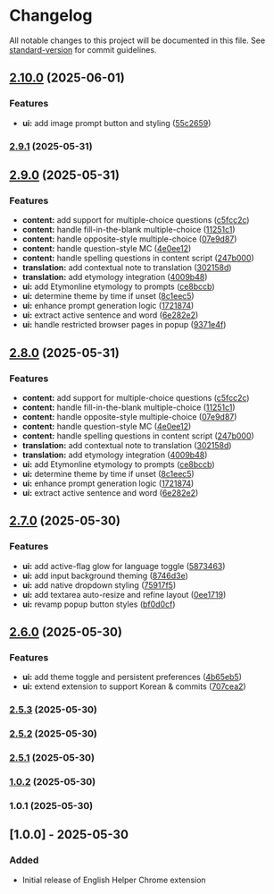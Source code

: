 # Changelog

All notable changes to this project will be documented in this file. See [standard-version](https://github.com/conventional-changelog/standard-version) for commit guidelines.

## [2.10.0](https://github.com/HsiehShuJeng/scott-edge-extensions/compare/v2.9.1...v2.10.0) (2025-06-01)


### Features

* **ui:** add image prompt button and styling ([55c2659](https://github.com/HsiehShuJeng/scott-edge-extensions/commit/55c2659298a8f4c4c395b3213ca44b19f48dd52c))

### [2.9.1](https://github.com/HsiehShuJeng/scott-edge-extensions/compare/v2.9.0...v2.9.1) (2025-05-31)

## [2.9.0](https://github.com/HsiehShuJeng/scott-edge-extensions/compare/v2.7.0...v2.9.0) (2025-05-31)


### Features

* **content:** add support for multiple-choice questions ([c5fcc2c](https://github.com/HsiehShuJeng/scott-edge-extensions/commit/c5fcc2c59a0fa77a8ecf2b0271f970301170b7d3))
* **content:** handle fill-in-the-blank multiple-choice ([11251c1](https://github.com/HsiehShuJeng/scott-edge-extensions/commit/11251c15f564cb2e9a29c7c36d5b97bd943d62ee))
* **content:** handle opposite-style multiple-choice ([07e9d87](https://github.com/HsiehShuJeng/scott-edge-extensions/commit/07e9d879697f6a6f8283b44ed1d311cb29f87e89))
* **content:** handle question-style MC ([4e0ee12](https://github.com/HsiehShuJeng/scott-edge-extensions/commit/4e0ee129366364f6a26cdfc5edaf8657c4001edb))
* **content:** handle spelling questions in content script ([247b000](https://github.com/HsiehShuJeng/scott-edge-extensions/commit/247b000a4502cf1d0c9d81c7541865e36ac0ae05))
* **translation:** add contextual note to translation ([302158d](https://github.com/HsiehShuJeng/scott-edge-extensions/commit/302158dc0a7a28a81e0daef1bfb63ef0531fa385))
* **translation:** add etymology integration ([4009b48](https://github.com/HsiehShuJeng/scott-edge-extensions/commit/4009b48749367968846f5de638ad436e2acfc7a3))
* **ui:** add Etymonline etymology to prompts ([ce8bccb](https://github.com/HsiehShuJeng/scott-edge-extensions/commit/ce8bccbb27b83c8f42b9c71e9c89e410980a951d))
* **ui:** determine theme by time if unset ([8c1eec5](https://github.com/HsiehShuJeng/scott-edge-extensions/commit/8c1eec5ca0b303d8380cec2069c0c35b1c6f1e94))
* **ui:** enhance prompt generation logic ([1721874](https://github.com/HsiehShuJeng/scott-edge-extensions/commit/17218741bf16cf392badf93a8ee809e95496d50c))
* **ui:** extract active sentence and word ([6e282e2](https://github.com/HsiehShuJeng/scott-edge-extensions/commit/6e282e29c9aa87aa971bda275f5424ae06273ffa))
* **ui:** handle restricted browser pages in popup ([9371e4f](https://github.com/HsiehShuJeng/scott-edge-extensions/commit/9371e4fce6f574e4961508a08892ac6fa0bf4bdc))

## [2.8.0](https://github.com/HsiehShuJeng/scott-edge-extensions/compare/v2.7.0...v2.8.0) (2025-05-31)


### Features

* **content:** add support for multiple-choice questions ([c5fcc2c](https://github.com/HsiehShuJeng/scott-edge-extensions/commit/c5fcc2c59a0fa77a8ecf2b0271f970301170b7d3))
* **content:** handle fill-in-the-blank multiple-choice ([11251c1](https://github.com/HsiehShuJeng/scott-edge-extensions/commit/11251c15f564cb2e9a29c7c36d5b97bd943d62ee))
* **content:** handle opposite-style multiple-choice ([07e9d87](https://github.com/HsiehShuJeng/scott-edge-extensions/commit/07e9d879697f6a6f8283b44ed1d311cb29f87e89))
* **content:** handle question-style MC ([4e0ee12](https://github.com/HsiehShuJeng/scott-edge-extensions/commit/4e0ee129366364f6a26cdfc5edaf8657c4001edb))
* **content:** handle spelling questions in content script ([247b000](https://github.com/HsiehShuJeng/scott-edge-extensions/commit/247b000a4502cf1d0c9d81c7541865e36ac0ae05))
* **translation:** add contextual note to translation ([302158d](https://github.com/HsiehShuJeng/scott-edge-extensions/commit/302158dc0a7a28a81e0daef1bfb63ef0531fa385))
* **translation:** add etymology integration ([4009b48](https://github.com/HsiehShuJeng/scott-edge-extensions/commit/4009b48749367968846f5de638ad436e2acfc7a3))
* **ui:** add Etymonline etymology to prompts ([ce8bccb](https://github.com/HsiehShuJeng/scott-edge-extensions/commit/ce8bccbb27b83c8f42b9c71e9c89e410980a951d))
* **ui:** determine theme by time if unset ([8c1eec5](https://github.com/HsiehShuJeng/scott-edge-extensions/commit/8c1eec5ca0b303d8380cec2069c0c35b1c6f1e94))
* **ui:** enhance prompt generation logic ([1721874](https://github.com/HsiehShuJeng/scott-edge-extensions/commit/17218741bf16cf392badf93a8ee809e95496d50c))
* **ui:** extract active sentence and word ([6e282e2](https://github.com/HsiehShuJeng/scott-edge-extensions/commit/6e282e29c9aa87aa971bda275f5424ae06273ffa))

## [2.7.0](https://github.com/HsiehShuJeng/scott-edge-extensions/compare/v2.6.0...v2.7.0) (2025-05-30)


### Features

* **ui:** add active-flag glow for language toggle ([5873463](https://github.com/HsiehShuJeng/scott-edge-extensions/commit/587346380669c83248d1677bb9199324cf8db555))
* **ui:** add input background theming ([8746d3e](https://github.com/HsiehShuJeng/scott-edge-extensions/commit/8746d3e48f6eac1f524ef22d9f350dda542a199f))
* **ui:** add native dropdown styling ([75917f5](https://github.com/HsiehShuJeng/scott-edge-extensions/commit/75917f54872ae2258f73099b6d03b8c8cb63fe0c))
* **ui:** add textarea auto-resize and refine layout ([0ee1719](https://github.com/HsiehShuJeng/scott-edge-extensions/commit/0ee1719d07c95eb07aba54506f3cb85808d46e3e))
* **ui:** revamp popup button styles ([bf0d0cf](https://github.com/HsiehShuJeng/scott-edge-extensions/commit/bf0d0cf9cf10eb744e21921debcbae3d9528b11d))

## [2.6.0](https://github.com/HsiehShuJeng/scott-edge-extensions/compare/v2.5.3...v2.6.0) (2025-05-30)


### Features

* **ui:** add theme toggle and persistent preferences ([4b65eb5](https://github.com/HsiehShuJeng/scott-edge-extensions/commit/4b65eb5b99ea80918746b6814b1883f1620960b5))
* **ui:** extend extension to support Korean & commits ([707cea2](https://github.com/HsiehShuJeng/scott-edge-extensions/commit/707cea258a8e9ff77d4a95e1bd1649514f0b2649))

### [2.5.3](https://github.com/HsiehShuJeng/scott-edge-extensions/compare/v2.5.2...v2.5.3) (2025-05-30)

### [2.5.2](https://github.com/HsiehShuJeng/scott-edge-extensions/compare/v2.5.1...v2.5.2) (2025-05-30)

### [2.5.1](https://github.com/HsiehShuJeng/scott-edge-extensions/compare/v1.0.2...v2.5.1) (2025-05-30)

### [1.0.2](https://github.com/HsiehShuJeng/scott-edge-extensions/compare/v1.0.1...v1.0.2) (2025-05-30)

### 1.0.1 (2025-05-30)

## [1.0.0] - 2025-05-30
### Added
- Initial release of English Helper Chrome extension
